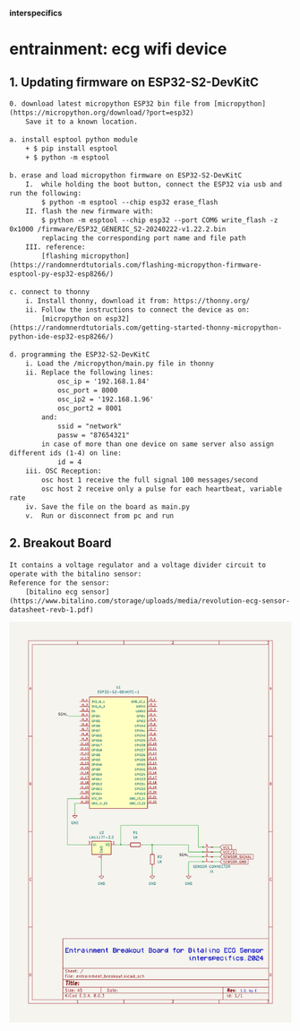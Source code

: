 
**interspecifics**
# entrainment: ecg wifi device


## 1. Updating firmware on ESP32-S2-DevKitC

    0. download latest micropython ESP32 bin file from [micropython](https://micropython.org/download/?port=esp32) 
        Save it to a known location.

    a. install esptool python module
        + $ pip install esptool
        + $ python -m esptool

    b. erase and load micropython firmware on ESP32-S2-DevKitC
        I.  while holding the boot button, connect the ESP32 via usb and run the following:
            $ python -m esptool --chip esp32 erase_flash
        II. flash the new firmware with:
            $ python -m esptool --chip esp32 --port COM6 write_flash -z 0x1000 /firmware/ESP32_GENERIC_S2-20240222-v1.22.2.bin
            replacing the corresponding port name and file path
        III. reference:
            [flashing micropython](https://randomnerdtutorials.com/flashing-micropython-firmware-esptool-py-esp32-esp8266/)

    c. connect to thonny
        i. Install thonny, download it from: https://thonny.org/
        ii. Follow the instructions to connect the device as on: 
            [micropython on esp32](https://randomnerdtutorials.com/getting-started-thonny-micropython-python-ide-esp32-esp8266/)

    d. programming the ESP32-S2-DevKitC
        i. Load the /micropython/main.py file in thonny
        ii. Replace the following lines:
                osc_ip = '192.168.1.84'
                osc_port = 8000
                osc_ip2 = '192.168.1.96'
                osc_port2 = 8001
            and:
                ssid = "network"
                passw = "87654321"
            in case of more than one device on same server also assign different ids (1-4) on line:
                id = 4
        iii. OSC Reception:
            osc host 1 receive the full signal 100 messages/second
            osc host 2 receive only a pulse for each heartbeat, variable rate
        iv. Save the file on the board as main.py
        v.  Run or disconnect from pc and run


## 2. Breakout Board

    It contains a voltage regulator and a voltage divider circuit to operate with the bitalino sensor:
    Reference for the sensor:
        [bitalino ecg sensor](https://www.bitalino.com/storage/uploads/media/revolution-ecg-sensor-datasheet-revb-1.pdf)


![image](ECG_device/hardware/entrainment_bb.png)
